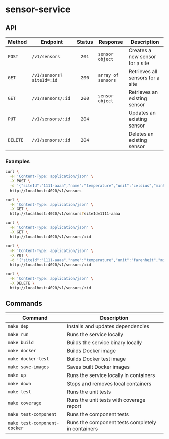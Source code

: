 # sensor-service

## API

| Method   | Endpoint                 | Status | Response           | Description                      |
|----------|--------------------------|:------:|--------------------|----------------------------------|
| `POST`   | `/v1/sensors`            | `201`  | `sensor object`    | Creates a new sensor for a site  |
| `GET`    | `/v1/sensors?siteId=:id` | `200`  | `array of sensors` | Retrieves all sensors for a site |
| `GET`    | `/v1/sensors/:id`        | `200`  | `sensor object`    | Retrieves an existing sensor     |
| `PUT`    | `/v1/sensors/:id`        | `204`  |                    | Updates an existing sensor       |
| `DELETE` | `/v1/sensors/:id`        | `204`  |                    | Deletes an existing sensor       |

### Examples

```bash
curl \
  -H 'Content-Type: application/json' \
  -X POST \
  -d '{"siteId":"1111-aaaa","name":"temperature","unit":"celsius","minSafe":-30.0,"maxSafe":30.0}' \
  http://localhost:4020/v1/sensors

curl \
  -H 'Content-Type: application/json' \
  -X GET \
  http://localhost:4020/v1/sensors?siteId=1111-aaaa

curl \
  -H 'Content-Type: application/json' \
  -X GET \
  http://localhost:4020/v1/sensors/:id

curl \
  -H 'Content-Type: application/json' \
  -X PUT \
  -d '{"siteId":"1111-aaaa","name":"temperature","unit":"farenheit","minSafe":-22.0,"maxSafe":86.0}' \
  http://localhost:4020/v1/sensors/:id

curl \
  -H 'Content-Type: application/json' \
  -X DELETE \
  http://localhost:4020/v1/sensors/:id
```

## Commands

| Command                      | Description                                       |
|------------------------------|---------------------------------------------------|
| `make dep`                   | Installs and updates dependencies                 |
| `make run`                   | Runs the service locally                          |
| `make build`                 | Builds the service binary locally                 |
| `make docker`                | Builds Docker image                               |
| `make docker-test`           | Builds Docker test image                          |
| `make save-images`           | Saves built Docker images                         |
| `make up`                    | Runs the service locally in containers            |
| `make down`                  | Stops and removes local containers                |
| `make test`                  | Runs the unit tests                               |
| `make coverage`              | Runs the unit tests with coverage report          |
| `make test-component`        | Runs the component tests                          |
| `make test-component-docker` | Runs the component tests completely in containers |
